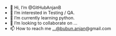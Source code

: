 - 👋 Hi, I’m @GitHubAnjanB
- 👀 I’m interested in Testing / QA.
- 🌱 I’m currently learning python.
- 💞️ I’m looking to collaborate on ...
- 📫 How to reach me ...@bubun.anjan@gmail.com 

<!---
GitHubAnjanB/GitHubAnjanB is a ✨ special ✨ repository because its `README.md` (this file) appears on your GitHub profile.
You can click the Preview link to take a look at your changes.
--->
